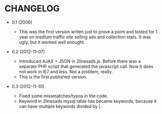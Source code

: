 CHANGELOG
=========

* 0.1 (2006)

	* This was the first version writen just to prove a point and tested for 1 year on medium traffic site selling ads and collection stats. It was ugly, but it worked well enought.

* 0.2 (2012-11-07)

	* Introduced AJAX + JSON in 2linesads.js. Before there was a separate PHP script that generated the javascript call. Now it does not work in IE7 and less. Not a problem, really.
	* This is the first published version.

* 0.3 (2012-11-10)

	* Fixed some missmatches/typos in the code. 
	* Keyword in 2linesads mysql table has became keywords, because it can have multiple keywords divided by |.
	